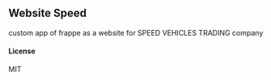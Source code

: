 ## Website Speed

custom app of frappe as a website for SPEED VEHICLES TRADING  company

#### License

MIT
